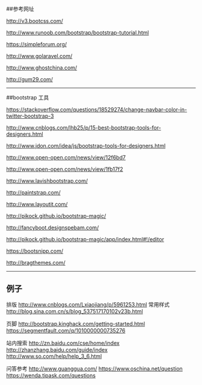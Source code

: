 ##参考网址

http://v3.bootcss.com/

http://www.runoob.com/bootstrap/bootstrap-tutorial.html

https://simpleforum.org/

http://www.golaravel.com/

http://www.ghostchina.com/

http://gum29.com/


-------------------
##bootstrap 工具

https://stackoverflow.com/questions/18529274/change-navbar-color-in-twitter-bootstrap-3

http://www.cnblogs.com/lhb25/p/15-best-bootstrap-tools-for-designers.html

http://www.jdon.com/idea/js/bootstrap-tools-for-designers.html

http://www.open-open.com/news/view/12f6bd7

http://www.open-open.com/news/view/1fb17f2

http://www.lavishbootstrap.com/

http://paintstrap.com/

http://www.layoutit.com/

http://pikock.github.io/bootstrap-magic/

http://fancyboot.designspebam.com/

http://pikock.github.io/bootstrap-magic/app/index.html#!/editor

https://bootsnipp.com/

http://bragthemes.com/

---------------------------------
## 例子
排版 http://www.cnblogs.com/Lxiaojiang/p/5961253.html
常用样式 http://blog.sina.com.cn/s/blog_537517170102v23b.html


页脚
http://bootstrap.kinghack.com/getting-started.html
https://segmentfault.com/q/1010000000735276


站内搜索
http://zn.baidu.com/cse/home/index
http://zhanzhang.baidu.com/guide/index
http://www.so.com/help/help_3_6.html


问答参考
http://www.guanggua.com/
https://www.oschina.net/question
https://wenda.tipask.com/questions





